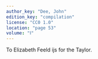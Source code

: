 ```yaml
---
author_key: "Dee, John"
edition_key: "compilation"
license: "CC0 1.0"
location: "page 53"
volume: "Ⅰ"
---
```

To Elizabeth Feeld ijs for the Taylor.
